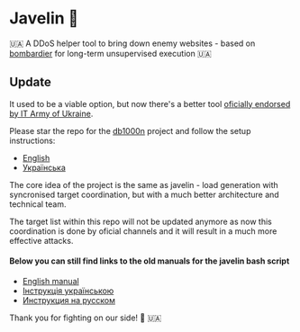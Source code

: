# Javelin 🚀

🇺🇦 A DDoS helper tool to bring down enemy websites - based on [bombardier](https://github.com/codesenberg/bombardier) for long-term unsupervised execution 🇺🇦  

## Update

It used to be a viable option, but now there's a better tool [oficially endorsed by IT Army of Ukraine](https://t.me/itarmyofukraine2022/229).  

Please star the repo for the [db1000n](https://github.com/Arriven/db1000n) project and follow the setup instructions:
- [English](https://telegra.ph/Death-by-1000-needles-03-18)
- [Українська](https://telegra.ph/Death-by-1000-needles-03-17)

The core idea of the project is the same as javelin - load generation with syncronised target coordination, but with a much better architecture and technical team.

The target list within this repo will not be updated anymore as now this coordination is done by oficial channels and it will result in a much more effective attacks.

#### Below you can still find links to the old manuals for the javelin bash script

- [English manual](./README_EN.md)
- [Інструкція українською](./README_UA.md)
- [Инструкция на русском](./README_RU.md)

Thank you for fighting on our side! 💪 🇺🇦
